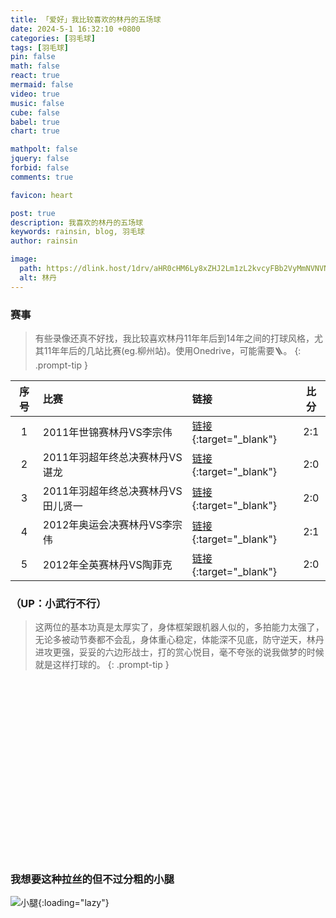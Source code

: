 ```yaml
---
title: 「爱好」我比较喜欢的林丹的五场球
date: 2024-5-1 16:32:10 +0800
categories: [羽毛球]
tags: [羽毛球]
pin: false
math: false
react: true
mermaid: false
video: true
music: false
cube: false
babel: true
chart: true

mathpolt: false
jquery: false
forbid: false
comments: true

favicon: heart

post: true
description: 我喜欢的林丹的五场球
keywords: rainsin, blog, 羽毛球
author: rainsin

image:
  path: https://dlink.host/1drv/aHR0cHM6Ly8xZHJ2Lm1zL2kvcyFBb2VyMmNVNVNsT0ZpUDhJYklnbl9fa2Rubk1DQkE_ZT1wME1QOHc.gif
  alt: 林丹
---
```


<link rel="stylesheet" href="/assets/post/bwf/index.css"/>

### 赛事

> 有些录像还真不好找，我比较喜欢林丹11年年后到14年之间的打球风格，尤其11年年后的几站比赛(eg.柳州站)。使用Onedrive，可能需要🪜。
{: .prompt-tip }

| 序号 | 比赛 | 链接 | 比分 |
| :--: | :-- | :-- | :--: |
| 1 | 2011年世锦赛林丹VS李宗伟 | [链接](https://1drv.ms/v/s!Aoer2cU5SlOFiPYclxWscwStkvw7WQ?e=fbLbaq){:target="_blank"} | 2:1 |
| 2 | 2011年羽超年终总决赛林丹VS谌龙 | [链接](https://1drv.ms/v/s!Aoer2cU5SlOFiPYeuVZPGaLLnS3NDA?e=KOkpdf){:target="_blank"} | 2:0 |
| 3 | 2011年羽超年终总决赛林丹VS田儿贤一 | [链接](https://1drv.ms/v/s!Aoer2cU5SlOFiPYf9CBoHM8hvdy5tA?e=hW4WEm){:target="_blank"} | 2:0 |
| 4 | 2012年奥运会决赛林丹VS李宗伟 | [链接](https://1drv.ms/v/s!Aoer2cU5SlOFiPYbrNNu2KSQX_5XVw?e=hkyfzA){:target="_blank"} | 2:1 |
| 5 | 2012年全英赛林丹VS陶菲克 | [链接](https://1drv.ms/v/s!Aoer2cU5SlOFiPYitzdwb97iOssfzw?e=X6gMSl){:target="_blank"} | 2:0 |

### （UP：小武行不行）

> 这两位的基本功真是太厚实了，身体框架跟机器人似的，多拍能力太强了，无论多被动节奏都不会乱，身体重心稳定，体能深不见底，防守逆天，林丹进攻更强，妥妥的六边形战士，打的赏心悦目，毫不夸张的说我做梦的时候就是这样打球的。
{: .prompt-tip }

<div id="mse" style="width: 100%; aspect-ratio: 1920/1080;"></div>

<script>
window.load_event = {
    ...window.load_event,
    player_video: () => {

    let mseplayer = new Artplayer({
      container: '#mse',
      url: 'https://dlink.host/1drv/aHR0cHM6Ly8xZHJ2Lm1zL3YvcyFBb2VyMmNVNVNsT0ZpUDA4dUFSeHk3dk1HbnNMSFE_ZT1DOVJNMWU.mp4',
      theme: "#2c9678",
        autoMini: true,
        flip: true,
        playbackRate: true,
        screenshot: true,
        hotkey: true,
        pip: true,
        mutex: true,
        fullscreen: true,
        fullscreenWeb: true,
        miniProgressBar: true,
        playsInline: true,
        setting: true,
        autoOrientation: true,
        plugins: [
            artplayerPluginDanmuku({
                danmuku: '/assets/post/bwf/lc.xml',
                speed: 5,
                opacity: 1,
                fontSize: 25,
                color: '#FFFFFF',
                mode: 0,
                margin: [10, '25%'],
                antiOverlap: true,
                useWorker: true,
                synchronousPlayback: false,
                lockTime: 5,
                maxLength: 100,
                minWidth: 200,
                maxWidth: 600,
                theme: 'light',
                heatmap: false,
                beforeEmit: (danmu) => !!danmu.text.trim(),
            }),
        ]
    });
    }
}
</script>


### 我想要这种拉丝的但不过分粗的小腿 
 
![小腿](https://dlink.host/1drv/aHR0cHM6Ly8xZHJ2Lm1zL2kvcyFBb2VyMmNVNVNsT0ZpUDVrRGNGZmY2bHVJdDQ1dmc_ZT12YWw5OFM.png){:loading="lazy"}
